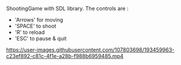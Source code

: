 ShootingGame with SDL library.
The controls are :
- 'Arrows' for moving
- 'SPACE' to shoot
- 'R' to reload
- 'ESC' to pause & quit

https://user-images.githubusercontent.com/107803698/193459963-c23ef892-c81c-4f1e-a28b-f988b6959485.mp4
